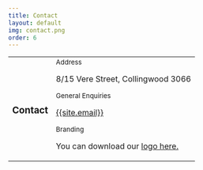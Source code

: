 ```yaml
---
title: Contact
layout: default
img: contact.png
order: 6
---
```


<section>
    <article id="about-us">
        <table>
            <tr><td><h3>Contact</h3></td><td>
                <sub>Address</sub>
                <p>8/15 Vere Street, Collingwood 3066</p>
                <sub>General Enquiries</sub><p>
                <a href="mailto:{{site.email}}">{{site.email}}</a>
                </p> <sub>Branding</sub>
                <p>You can download our <a href="latenite-logos.zip">logo here.</a></p></td>
        </table>
    </article>
</section>
